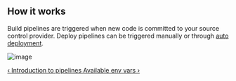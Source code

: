 ## How it works

Build pipelines are triggered when new code is committed to your source
control provider. Deploy pipelines can be triggered manually or through
[auto deployment](/docs/deploy/auto-deploy.html).

![image](/images/pipeline-build.png)

[&lsaquo; Introduction to pipelines ](/learn/pipelines/01_introduction.html "nav previous pipelines")
[Available env vars &rsaquo;](/learn/pipelines/03_available-env-vars.html "nav next pipelines")
